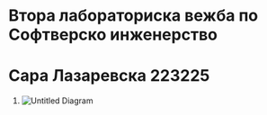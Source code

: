 # Втора лабораториска вежба по Софтверско инженерство
# Сара Лазаревска 223225
1. ![Untitled Diagram](https://github.com/SaraLazarevska/SI_2024_lab2_223225-/assets/139071135/9abde10a-a9f3-46d8-afdb-e80d8bd77b14)
